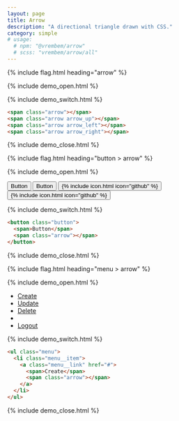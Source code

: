 ```yaml
---
layout: page
title: Arrow
description: "A directional triangle drawn with CSS."
category: simple
# usage:
  # npm: "@vrembem/arrow"
  # scss: "vrembem/arrow/all"
---
```


{% include flag.html heading="arrow" %}

{% include demo_open.html %}

<span class="arrow"></span>
<span class="arrow arrow_up"></span>
<span class="arrow arrow_left"></span>
<span class="arrow arrow_right"></span>

{% include demo_switch.html %}

```html
<span class="arrow"></span>
<span class="arrow arrow_up"></span>
<span class="arrow arrow_left"></span>
<span class="arrow arrow_right"></span>
```

{% include demo_close.html %}

{% include flag.html heading="button > arrow" %}

{% include demo_open.html %}

<div class="button-group button-group_wrap">
  <button class="button button_color_primary">
    <span>Button</span>
    <span class="arrow"></span>
  </button>
  <button class="button button_outline_dark">
    <span class="arrow arrow_up"></span>
    <span>Button</span>
  </button>
  <button class="button button_color_primary">
    {% include icon.html icon="github" %}
    <span class="arrow arrow_right"></span>
  </button>
  <button class="button button_outline_dark">
    <span class="arrow arrow_left"></span>
    {% include icon.html icon="github" %}
  </button>
</div>

{% include demo_switch.html %}

```html
<button class="button">
  <span>Button</span>
  <span class="arrow"></span>
</button>
```

{% include demo_close.html %}

{% include flag.html heading="menu > arrow" %}

{% include demo_open.html %}

<ul class="menu menu_wrap">
  <li class="menu__item">
    <a class="menu__link" href="#">
      <span>Create</span>
      <span class="arrow"></span>
    </a>
  </li>
  <li class="menu__item">
    <a class="menu__link is-active" href="#">
      <span class="arrow arrow_up"></span>
      <span>Update</span>
    </a>
  </li>
  <li class="menu__item">
    <a class="menu__link is-disabled" href="#">
      <span>Delete</span>
      <span class="arrow arrow_right"></span>
    </a>
  </li>
  <li class="menu__sep"></li>
  <li class="menu__item">
    <a class="menu__link" href="#">
      <span class="arrow arrow_left"></span>
      <span>Logout</span>
    </a>
  </li>
</ul>

{% include demo_switch.html %}

```html
<ul class="menu">
  <li class="menu__item">
    <a class="menu__link" href="#">
      <span>Create</span>
      <span class="arrow"></span>
    </a>
  </li>
</ul>
```

{% include demo_close.html %}
